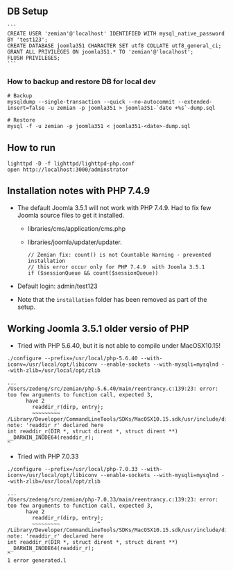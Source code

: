 ## DB Setup

	```
	CREATE USER 'zemian'@'localhost' IDENTIFIED WITH mysql_native_password BY 'test123';
	CREATE DATABASE joomla351 CHARACTER SET utf8 COLLATE utf8_general_ci;
	GRANT ALL PRIVILEGES ON joomla351.* TO 'zemian'@'localhost';
	FLUSH PRIVILEGES;
	```

### How to backup and restore DB for local dev

```
# Backup
mysqldump --single-transaction --quick --no-autocommit --extended-insert=false -u zemian -p joomla351 > joomla351-`date +%s`-dump.sql

# Restore
mysql -f -u zemian -p joomla351 < joomla351-<date>-dump.sql
```

## How to run

```
lighttpd -D -f lighttpd/lighttpd-php.conf
open http://localhost:3000/adminstrator
```

## Installation notes with PHP 7.4.9

* The default Joomla 3.5.1 will not work with PHP 7.4.9. Had to fix few Joomla source files to get it installed.

	- libraries/cms/application/cms.php
	- libraries/joomla/updater/updater.

		```
		// Zemian fix: count() is not Countable Warning - prevented installation
		// this error occur only for PHP 7.4.9  with Joomla 3.5.1
		if ($sessionQueue && count($sessionQueue))
		```

* Default login: admin/test123

* Note that the `installation` folder has been removed as part of the setup.

## Working Joomla 3.5.1 older versio of PHP

* Tried with PHP 5.6.40, but it is not able to compile under MacOSX10.15!

```
./configure --prefix=/usr/local/php-5.6.40 --with-iconv=/usr/local/opt/libiconv --enable-sockets --with-mysqli=mysqlnd --with-zlib=/usr/local/opt/zlib

...
/Users/zedeng/src/zemian/php-5.6.40/main/reentrancy.c:139:23: error: too few arguments to function call, expected 3,
      have 2
        readdir_r(dirp, entry);
        ~~~~~~~~~            ^
/Library/Developer/CommandLineTools/SDKs/MacOSX10.15.sdk/usr/include/dirent.h:110:1: note: 'readdir_r' declared here
int readdir_r(DIR *, struct dirent *, struct dirent **) __DARWIN_INODE64(readdir_r);
^
```

* Tried with PHP 7.0.33

```
./configure --prefix=/usr/local/php-7.0.33 --with-iconv=/usr/local/opt/libiconv --enable-sockets --with-mysqli=mysqlnd --with-zlib=/usr/local/opt/zlib

...
/Users/zedeng/src/zemian/php-7.0.33/main/reentrancy.c:139:23: error: too few arguments to function call, expected 3,
      have 2
        readdir_r(dirp, entry);
        ~~~~~~~~~            ^
/Library/Developer/CommandLineTools/SDKs/MacOSX10.15.sdk/usr/include/dirent.h:110:1: note: 'readdir_r' declared here
int readdir_r(DIR *, struct dirent *, struct dirent **) __DARWIN_INODE64(readdir_r);
^
1 error generated.l
```
